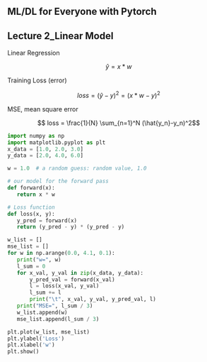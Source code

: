 ## ML/DL for Everyone with Pytorch

## Lecture 2_Linear Model

Linear Regression

$$ \hat{y} = x*w $$

Training Loss (error)

$$ loss = (\hat{y}-y)^2 = (x*w-y)^2 $$

MSE, mean square error

$$ loss = \frac{1}{N} \sum_{n=1}^N (\hat{y_n}-y_n)^2$$

```python
import numpy as np
import matplotlib.pyplot as plt
x_data = [1.0, 2.0, 3.0]
y_data = [2.0, 4.0, 6.0]

w = 1.0  # a random guess: random value, 1.0

# our model for the forward pass
def forward(x):
   return x * w

# Loss function
def loss(x, y):
   y_pred = forward(x)
   return (y_pred - y) * (y_pred - y)

w_list = []
mse_list = []
for w in np.arange(0.0, 4.1, 0.1):
   print("w=", w)
   l_sum = 0
   for x_val, y_val in zip(x_data, y_data):
       y_pred_val = forward(x_val)
       l = loss(x_val, y_val)
       l_sum += l
       print("\t", x_val, y_val, y_pred_val, l)
   print("MSE=", l_sum / 3)
   w_list.append(w)
   mse_list.append(l_sum / 3)

plt.plot(w_list, mse_list)
plt.ylabel('Loss')
plt.xlabel('w')
plt.show()

```
